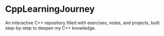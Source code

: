 # CppLearningJourney
 An interactive C++ repository filled with exercises, notes, and projects, built step-by-step to deepen my C++ knowledge.

